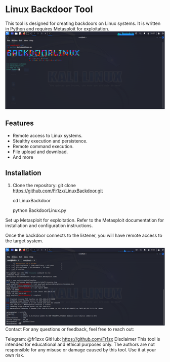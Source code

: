 # Linux Backdoor Tool

This tool is designed for creating backdoors on Linux systems. It is written in Python and requires Metasploit for exploitation.
![Image alt](https://github.com/Fr1zx/Backdoorlinux/blob/main/photo2.png)
## Features

- Remote access to Linux systems.
- Stealthy execution and persistence.
- Remote command execution.
- File upload and download.
- And more

## Installation

1. Clone the repository:
   git clone https://github.com/Fr1zx/LinuxBackdoor.git
   
   cd LinuxBackdoor 
   
   python BackdoorLinux.py
   
Set up Metasploit for exploitation. Refer to the Metasploit documentation for installation and configuration instructions.

Once the backdoor connects to the listener, you will have remote access to the target system.

![Image ](https://github.com/Fr1zx/Backdoorlinux/blob/main/photo.png)
Contact
For any questions or feedback, feel free to reach out:

Telegram: @fr1zxx
GitHub: https://github.com/Fr1zx
Disclaimer
This tool is intended for educational and ethical purposes only. The authors are not responsible for any misuse or damage caused by this tool. Use it at your own risk.
